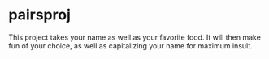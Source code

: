 # pairsproj
This project takes your name as well as your favorite food.  It will then make fun of your choice, as well as capitalizing your name for maximum insult.